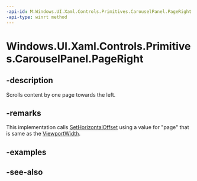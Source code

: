 ```yaml
---
-api-id: M:Windows.UI.Xaml.Controls.Primitives.CarouselPanel.PageRight
-api-type: winrt method
---
```


<!-- Method syntax
public void PageRight()
-->

# Windows.UI.Xaml.Controls.Primitives.CarouselPanel.PageRight

## -description
Scrolls content by one page towards the left.



## -remarks
This implementation calls [SetHorizontalOffset](carouselpanel_sethorizontaloffset_1971679761.md) using a value for "page" that is same as the [ViewportWidth](carouselpanel_viewportwidth.md).

## -examples

## -see-also
